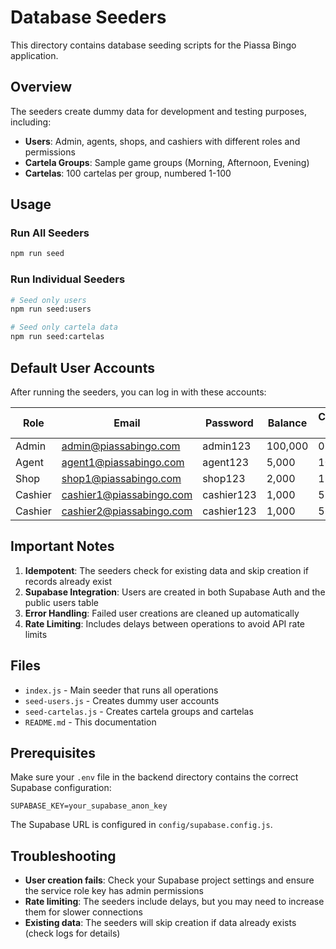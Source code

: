 # Database Seeders

This directory contains database seeding scripts for the Piassa Bingo application.

## Overview

The seeders create dummy data for development and testing purposes, including:

- **Users**: Admin, agents, shops, and cashiers with different roles and permissions
- **Cartela Groups**: Sample game groups (Morning, Afternoon, Evening)
- **Cartelas**: 100 cartelas per group, numbered 1-100

## Usage

### Run All Seeders
```bash
npm run seed
```

### Run Individual Seeders
```bash
# Seed only users
npm run seed:users

# Seed only cartela data
npm run seed:cartelas
```

## Default User Accounts

After running the seeders, you can log in with these accounts:

| Role    | Email                     | Password   | Balance   | Commission Rate |
|---------|---------------------------|------------|-----------|-----------------|
| Admin   | admin@piassabingo.com     | admin123   | 100,000   | 0%              |
| Agent   | agent1@piassabingo.com    | agent123   | 5,000     | 10%             |
| Shop    | shop1@piassabingo.com     | shop123    | 2,000     | 15%             |
| Cashier | cashier1@piassabingo.com  | cashier123 | 1,000     | 5%              |
| Cashier | cashier2@piassabingo.com  | cashier123 | 1,000     | 5%              |

## Important Notes

1. **Idempotent**: The seeders check for existing data and skip creation if records already exist
2. **Supabase Integration**: Users are created in both Supabase Auth and the public users table
3. **Error Handling**: Failed user creations are cleaned up automatically
4. **Rate Limiting**: Includes delays between operations to avoid API rate limits

## Files

- `index.js` - Main seeder that runs all operations
- `seed-users.js` - Creates dummy user accounts
- `seed-cartelas.js` - Creates cartela groups and cartelas
- `README.md` - This documentation

## Prerequisites

Make sure your `.env` file in the backend directory contains the correct Supabase configuration:

```env
SUPABASE_KEY=your_supabase_anon_key
```

The Supabase URL is configured in `config/supabase.config.js`.

## Troubleshooting

- **User creation fails**: Check your Supabase project settings and ensure the service role key has admin permissions
- **Rate limiting**: The seeders include delays, but you may need to increase them for slower connections
- **Existing data**: The seeders will skip creation if data already exists (check logs for details)
